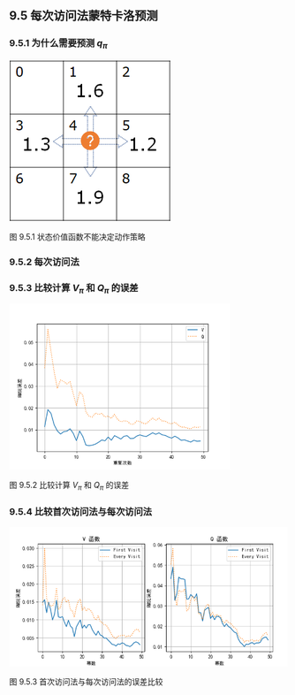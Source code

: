 
## 9.5 每次访问法蒙特卡洛预测

### 9.5.1 为什么需要预测 $q_\pi$

<img src="./img/FromV2Q.png">

图 9.5.1 状态价值函数不能决定动作策略


### 9.5.2 每次访问法


### 9.5.3 比较计算 $V_\pi$ 和 $Q_\pi$ 的误差

<img src="./img/MC-5-Compare-VQ.png" width=400/>

图 9.5.2 比较计算 $V_\pi$ 和 $Q_\pi$ 的误差

### 9.5.4 比较首次访问法与每次访问法

<img src="./img/MC-5-Compare.png" width=600/>

图 9.5.3 首次访问法与每次访问法的误差比较

